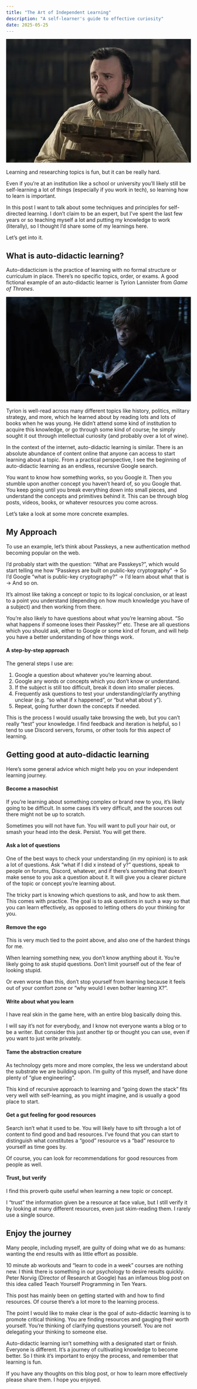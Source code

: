 ```yaml
---
title: "The Art of Independent Learning"
description: "A self-learner's guide to effective curiosity"
date: 2025-05-25
---
```


![](../assets/the-art-of-independent-learning/samwell-tarly.jpg)

Learning and researching topics is fun, but it can be really hard.

Even if you’re at an institution like a school or university you’ll likely still be self-learning a lot of things (especially if you work in tech), so learning how to learn is important.

In this post I want to talk about some techniques and principles for self-directed learning. I don’t claim to be an expert, but I’ve spent the last few years or so teaching myself a lot and putting my knowledge to work (literally), so I thought I’d share some of my learnings here.

Let’s get into it.

## What is auto-didactic learning?

Auto-didacticism is the practice of learning with no formal structure or curriculum in place. There’s no specific topics, order, or exams. A good fictional example of an auto-didactic learner is Tyrion Lannister from *Game of Thrones*.

![](../assets/the-art-of-independent-learning/tyrion.jpg)

Tyrion is well-read across many different topics like history, politics, military strategy, and more, which he learned about by reading lots and lots of books when he was young. He didn’t attend some kind of institution to acquire this knowledge, or go through some kind of course; he simply sought it out through intellectual curiosity (and probably over a lot of wine).

In the context of the internet, auto-didactic learning is similar. There is an absolute abundance of content online that anyone can access to start learning about a topic. From a practical perspective, I see the beginning of auto-didactic learning as an endless, recursive Google search.

You want to know how something works, so you Google it. Then you stumble upon another concept you haven’t heard of, so you Google that. You keep going until you break everything down into small pieces, and understand the concepts and primitives behind it. This can be through blog posts, videos, books, or whatever resources you come across.

Let’s take a look at some more concrete examples.

## My Approach

To use an example, let’s think about Passkeys, a new authentication method becoming popular on the web.

I’d probably start with the question: “What are Passkeys?”, which would start telling me how “Passkeys are built on public-key cryptography” → So I’d Google “what is public-key cryptography?” → I’d learn about what that is → And so on.

It’s almost like taking a concept or topic to its logical conclusion, or at least to a point you understand (depending on how much knowledge you have of a subject) and then working from there.

You’re also likely to have questions about what you’re learning about. “So what happens if someone loses their Passkey?” etc. These are all questions which you should ask, either to Google or some kind of forum, and will help you have a better understanding of how things work.

#### A step-by-step approach

The general steps I use are:

1. Google a question about whatever you’re learning about.
2. Google any words or concepts which you don’t know or understand.
3. If the subject is still too difficult, break it down into smaller pieces.
4. Frequently ask questions to test your understanding/clarify anything unclear (e.g. “so what if x happened”, or “but what about y”).
5. Repeat, going further down the concepts if needed.

This is the process I would usually take browsing the web, but you can’t really “test” your knowledge. I find feedback and iteration is helpful, so I tend to use Discord servers, forums, or other tools for this aspect of learning.

## Getting good at auto-didactic learning

Here’s some general advice which might help you on your independent learning journey.

#### Become a masochist

If you’re learning about something complex or brand new to you, it’s likely going to be difficult. In some cases it’s very difficult, and the sources out there might not be up to scratch.

Sometimes you will not have fun. You will want to pull your hair out, or smash your head into the desk. Persist. You will get there.

#### Ask a lot of questions

One of the best ways to check your understanding (in my opinion) is to ask a lot of questions. Ask “what if I did x instead of y?” questions, speak to people on forums, Discord, whatever, and if there’s something that doesn’t make sense to you ask a question about it. It will give you a clearer picture of the topic or concept you’re learning about.

The tricky part is knowing which questions to ask, and how to ask them. This comes with practice. The goal is to ask questions in such a way so that you can learn effectively, as opposed to letting others do your thinking for you.

#### Remove the ego

This is very much tied to the point above, and also one of the hardest things for me.

When learning something new, you don’t know anything about it. You’re likely going to ask stupid questions. Don’t limit yourself out of the fear of looking stupid.

Or even worse than this, don’t stop yourself from learning because it feels out of your comfort zone or “why would I even bother learning X?”.

#### Write about what you learn

I have real skin in the game here, with an entire blog basically doing this.

I will say it’s not for everybody, and I know not everyone wants a blog or to be a writer. But consider this just another tip or thought you can use, even if you want to just write privately.

#### Tame the abstraction creature

As technology gets more and more complex, the less we understand about the substrate we are building upon. I’m guilty of this myself, and have done plenty of “glue engineering”.

This kind of recursive approach to learning and “going down the stack” fits very well with self-learning, as you might imagine, and is usually a good place to start.

#### Get a gut feeling for good resources

Search isn’t what it used to be. You will likely have to sift through a lot of content to find good and bad resources. I’ve found that you can start to distinguish what constitutes a “good” resource vs a “bad” resource to yourself as time goes by.

Of course, you can look for recommendations for good resources from people as well.

#### Trust, but verify
I find this proverb quite useful when learning a new topic or concept.

I “trust” the information given be a resource at face value, but I still verify it by looking at many different resources, even just skim-reading them. I rarely use a single source.

## Enjoy the journey

Many people, including myself, are guilty of doing what we do as humans: wanting the end results with as little effort as possible.

10 minute ab workouts and “learn to code in a week” courses are nothing new. I think there is something in our psychology to desire results quickly. Peter Norvig (Director of Research at Google) has an infamous blog post on this idea called Teach Yourself Programming in Ten Years.

This post has mainly been on getting started with and how to find resources. Of course there’s a lot more to the learning process.

The point I would like to make clear is the goal of auto-didactic learning is to promote critical thinking. You are finding resources and gauging their worth yourself. You’re thinking of clarifying questions yourself. You are not delegating your thinking to someone else.

Auto-didactic learning isn’t something with a designated start or finish. Everyone is different. It’s a journey of cultivating knowledge to become better. So I think it’s important to enjoy the process, and remember that learning is fun.

If you have any thoughts on this blog post, or how to learn more effectively please share them. I hope you enjoyed.
